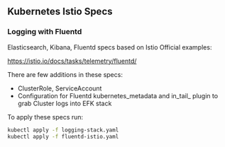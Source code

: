 ## Kubernetes Istio Specs 

### Logging with Fluentd

Elasticsearch, Kibana, Fluentd specs based on Istio Official examples:

https://istio.io/docs/tasks/telemetry/fluentd/

There are few additions in these specs:

- ClusterRole, ServiceAccount
- Configuration for Fluentd kubernetes_metadata and in_tail_ plugin to grab Cluster logs into EFK stack

To apply these specs run:

```bash
kubectl apply -f logging-stack.yaml
kubectl apply -f fluentd-istio.yaml
``` 